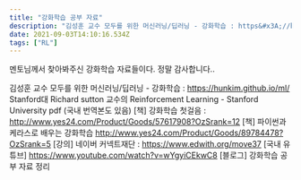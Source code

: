 ```yaml
---
title: "강화학습 공부 자료"
description: "김성훈 교수 모두를 위한 머신러닝/딥러닝 - 강화학습 : https&#x3A;//hunkim.github.io/ml/Stanford대 Richard sutton 교수의 Reinforcement Learning - Stanford University pdf (국내 번역본"
date: 2021-09-03T14:10:16.534Z
tags: ["RL"]
---
```

멘토님께서 찾아봐주신 강화학습 자료들이다. 정말 감사합니다..

김성훈 교수 모두를 위한 머신러닝/딥러닝 - 강화학습 : https://hunkim.github.io/ml/
Stanford대 Richard sutton 교수의 Reinforcement Learning - Stanford University pdf (국내 번역본도 있음)
[책] 강화학습 첫걸음 : http://www.yes24.com/Product/Goods/57617908?OzSrank=12
[책] 파이썬과 케라스로 배우는 강화학습 http://www.yes24.com/Product/Goods/89784478?OzSrank=5
[강의] 네이버 커넥트재단 : https://www.edwith.org/move37
[국내 유튜브] https://www.youtube.com/watch?v=wYgyiCEkwC8
[블로그] 강화학습 공부 자료 정리